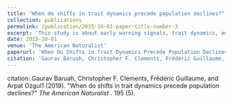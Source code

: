 ```yaml
---
title: "When do shifts in trait dynamics precede population declines?"
collection: publications
permalink: /publication/2015-10-01-paper-title-number-3
excerpt: 'This study is about early warning signals, trait dynamics, environmental cues, eco-evolutionary procesess.'
date: 2015-10-01
venue: 'The American Naturalist'
paperurl: 'When Do Shifts in Trait Dynamics Precede Population Declines?'
citation: 'Gaurav Baruah, Christopher F. Clements, Frédéric Guillaume, and Arpat Ozgul1 (2019).  &quot;When do shifts in trait dynamics precede population declines?&quot; <i>The American Naturalist </i>. 195 (5).'
---
```


citation: Gaurav Baruah, Christopher F. Clements, Frédéric Guillaume, and Arpat Ozgul1 (2019). "When do shifts in trait dynamics precede population declines?" <i>The American Naturalist </i>. 195 (5).
